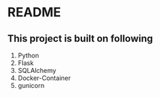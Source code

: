 # README

## This project is built on following
1. Python
2. Flask
3. SQLAlchemy
4. Docker-Container
5. gunicorn